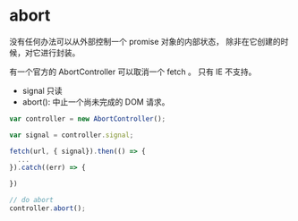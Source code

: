 
# abort
没有任何办法可以从外部控制一个 promise 对象的内部状态， 除非在它创建的时候，对它进行封装。 

有一个官方的 AbortController 可以取消一个 fetch 。 只有 IE 不支持。 

* signal 只读
* abort(): 中止一个尚未完成的 DOM 请求。    

```js
var controller = new AbortController();

var signal = controller.signal;

fetch(url, { signal}).then(() => {
  ...
}).catch((err) => {

})

// do abort
controller.abort();
```

